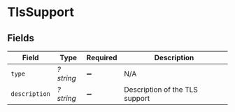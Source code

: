 # TlsSupport


## Fields

| Field                          | Type                           | Required                       | Description                    |
| ------------------------------ | ------------------------------ | ------------------------------ | ------------------------------ |
| `type`                         | *?string*                      | :heavy_minus_sign:             | N/A                            |
| `description`                  | *?string*                      | :heavy_minus_sign:             | Description of the TLS support |